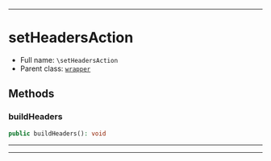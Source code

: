 ***

# setHeadersAction





* Full name: `\setHeadersAction`
* Parent class: [`wrapper`](./yxorP/inc/wrapper.md)




## Methods


### buildHeaders



```php
public buildHeaders(): void
```











***


***

